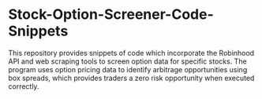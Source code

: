 # Stock-Option-Screener-Code-Snippets
This repository provides snippets of code which incorporate the Robinhood API and web scraping tools to screen option data for specific stocks. The program uses option pricing data to identify arbitrage opportunities using box spreads, which provides traders a zero risk opportunity when executed correctly.
